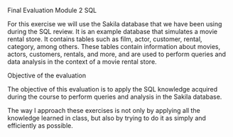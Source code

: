 Final Evaluation Module 2 SQL

For this exercise we will use the Sakila database that we have been using during the SQL review. It is an example database that simulates a movie rental store. It contains tables such as film, actor, customer, rental, category, among others. These tables contain information about movies, actors, customers, rentals, and more, and are used to perform queries and data analysis in the context of a movie rental store.


Objective of the evaluation

The objective of this evaluation is to apply the SQL knowledge acquired during the course to perform queries and analysis in the Sakila database. 

The way I approach these exercises is not only by applying all the knowledge learned in class, but also by trying to do it as simply and efficiently as possible.